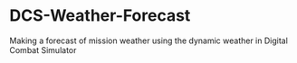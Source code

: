 # DCS-Weather-Forecast
Making a forecast of mission weather using the dynamic weather in Digital Combat Simulator
